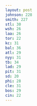 ```yaml
---
layout: post
johnson: 228
smith: 227
stl: 30
wsh: 26
laa: 26
tor: 22
kc: 31
bal: 36
atl: 29
nyy: 31
tb: 34
lad: 29
pit: 31
sd: 20
phi: 28
cle: 31
bos: 29
cin: 22
---
```

